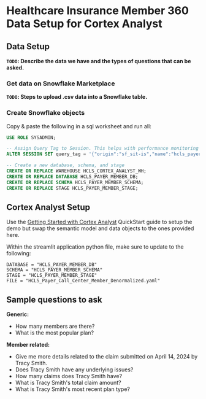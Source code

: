 # Healthcare Insurance Member 360 Data Setup for Cortex Analyst

## Data Setup
**`TODO`: Describe the data we have and the types of questions that can be asked.**

### Get data on Snowflake Marketplace
**`TODO`: Steps to upload .csv data into a Snowflake table.**

### Create Snowflake objects
Copy & paste the following in a sql worksheet and run all:

```sql
USE ROLE SYSADMIN;

-- Assign Query Tag to Session. This helps with performance monitoring and troubleshooting.
ALTER SESSION SET query_tag = '{"origin":"sf_sit-is","name":"hcls_payer_cortex_analyst","version":{"major":1, "minor":0},"attributes":{"is_quickstart":0, "source":"sql"}}';

-- Create a new database, schema, and stage
CREATE OR REPLACE WAREHOUSE HCLS_CORTEX_ANALYST_WH;
CREATE OR REPLACE DATABASE HCLS_PAYER_MEMBER_DB;
CREATE OR REPLACE SCHEMA HCLS_PAYER_MEMBER_SCHEMA;
CREATE OR REPLACE STAGE HCLS_PAYER_MEMBER_STAGE;
```

## Cortex Analyst Setup
Use the [Getting Started with Cortex Analyst](https://quickstarts.snowflake.com/guide/getting_started_with_cortex_analyst/index.html#0) QuickStart guide to setup the demo but swap the semantic model and data objects to the ones provided here.

Within the streamlit application python file, make sure to update to the following:
```
DATABASE = "HCLS_PAYER_MEMBER_DB"
SCHEMA = "HCLS_PAYER_MEMBER_SCHEMA"
STAGE = "HCLS_PAYER_MEMBER_STAGE"
FILE = "HCLS_Payer_Call_Center_Member_Denormalized.yaml"
```

## Sample questions to ask

**Generic:**
- How many members are there?
- What is the most popular plan?

**Member related:**
- Give me more details related to the claim submitted on April 14, 2024 by Tracy Smith.
- Does Tracy Smith have any underlying issues?
- How many claims does Tracy Smith have?
- What is Tracy Smith's total claim amount?
- What is Tracy Smith's most recent plan type?